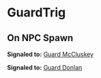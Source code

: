 # GuardTrig







## On NPC Spawn

**Signaled to:**  [Guard McCluskey](/npc/12090)

**Signaled to:**  [Guard Donlan](/npc/12147)